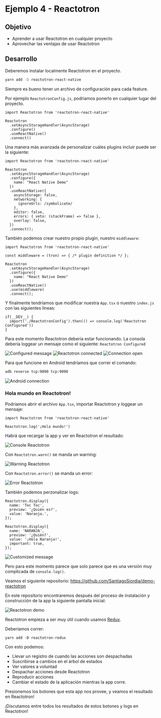 # Ejemplo 4 - Reactotron

## Objetivo

- Aprender a usar Reactotron en cualquier proyecto
- Aprovechar las ventajas de usar Reactotron

## Desarrollo

Deberemos instalar localmente Reactotron en el proyecto.

```bash
yarn add -D reactotron-react-native
```

Siempre es bueno tener un archivo de configuración para cada feature.

Por ejemplo `ReactotronConfig.js`, podriamos ponerlo en cualquier lugar del proyecto.

```JS
import Reactotron from 'reactotron-react-native'

Reactotron
  .setAsyncStorageHandler(AsyncStorage)
  .configure()
  .useReactNative()
  .connect()
```

Una manera más avanzada de personalizar cuáles plugins incluir puede ser la siguiente:

```JS
import Reactotron from 'reactotron-react-native'

Reactotron
  .setAsyncStorageHandler(AsyncStorage)
  .configure({
    name: "React Native Demo"
  })
  .useReactNative({
    asyncStorage: false,
    networking: {
      ignoreUrls: /symbolicate/
    },
    editor: false,
    errors: { veto: (stackFrame) => false },
    overlay: false,
  })
  .connect();
```

También podemos crear nuestro propio plugin, nuestro `middleware`:

```JS
import Reactotron from 'reactotron-react-native'

const middleware = (tron) => { /* plugin definition */ };

Reactotron
  .setAsyncStorageHandler(AsyncStorage)
  .configure({
    name: "React Native Demo"
  })
  .useReactNative()
  .use(middleware)
  .connect();
```

Y finalmente tendríamos que modificar nuestra `App.tsx` o nuestro `index.js` con las siguientes líneas:

```TSX
if(__DEV__) {
  import('./ReactotronConfig').then(() => console.log('Reactotron Configured'))
}
```

Para este momento Reactotron debería estar funcionando. La consola debería loggear un mensaje como el siguiente: `Reactotron Configured`

![Configured message](./assets/ConfiguredMessage.png)
![Reactotron connected](./assets/ReactotronConnected.png)
![Connection open](./assets/ConnectionOpen.png)

Para que funcione en Android tendríamos que correr el comando:

```bash
adb reverse tcp:9090 tcp:9090
```

![Android connection](./assets/AndroidConnection.png)

### Hola mundo en Reactotron!

Podríamos abrir el archivo `App.tsx`, importar Reactotron y loggear un mensaje:

```TSX
import Reactotron from 'reactotron-react-native'

Reactotron.log('¡Hola mundo!')
```

Habrá que recargar la app y ver en Reactotron el resultado:

![Console Reactotron](./assets/ConsoleReactotron.png)

Con `Reactotron.warn()` se manda un warning:

![Warning Reactotron](./assets/ReactotronWarning.png)

Con `Reactotron.error()` se manda un error:

![Error Reactotron](./assets/ReactotronError.png)

También podemos perzonalizar logs:

```TSX
Reactotron.display({
  name: 'Toc Toc',
  preview: '¿Quién es?',
  value: 'Naranja.',
});

Reactotron.display({
  name: 'NARANJA',
  preview: '¿Quién?',
  value: '¡Hola Naranja!',
  important: true,
});
```

![Customized message](./assets/CustomizedMessage.png)

Pero para este momento parece que solo parece que es una versión muy complicada de `console.log()`.

Veamos el siguiente repositorio: https://github.com/SantiagoSiordia/demo-reactotron

En este repositorio encontraremos después del proceso de instalación y construcción de la app la siguiente pantalla inicial:

![Reactotron demo](./assets/ReactotronDemo.png)

Reactotron empieza a ser muy útil cuando usamos [Redux](https://redux.js.org/).

Deberíamos correr:

```
yarn add -D reactotron-redux
```

Con esto podemos:

- Llevar un registro de cuando las acciones son despachadas
- Suscribirse a cambios en el árbol de estados
- Ver valores a voluntad
- Despachar acciones desde Reactotron
- Reproducir acciones
- Cambiar el estado de la aplicación mientras la app corre.

Presionemos los botones que esta app nos provee, y veamos el resultado en Reactotron!

¡Discutamos entre todos los resultados de estos botones y logs en Reactotron!